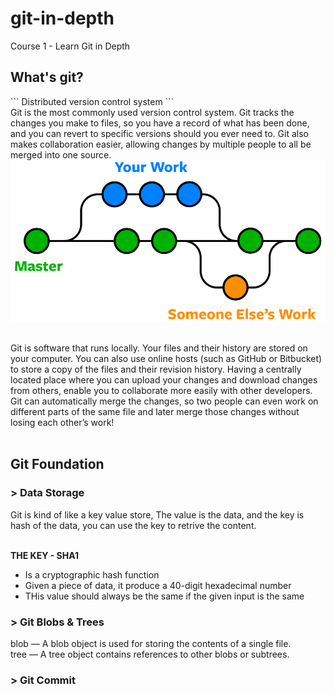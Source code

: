 # git-in-depth

Course 1 - Learn Git in Depth

<h2>What's git?</h2>
```
Distributed version control system
```
<br/>
Git is the most commonly used version control system. Git tracks the changes you make to files, so you have a record of what has been done, and you can revert to specific versions should you ever need to. Git also makes collaboration easier, allowing changes by multiple people to all be merged into one source. 

<br/>
<img src="./images/git-branches-merge.png">
<br/><br/>

Git is software that runs locally. Your files and their history are stored on your computer. You can also use online hosts (such as GitHub or Bitbucket) to store a copy of the files and their revision history. Having a centrally located place where you can upload your changes and download changes from others, enable you to collaborate more easily with other developers. Git can automatically merge the changes, so two people can even work on different parts of the same file and later merge those changes without losing each other’s work!
<br/><br/>

<h2>Git Foundation</h2>
<h3>> Data Storage</h3>
Git is kind of like a key value store, The value is the data, and the key is hash of the data, you can use the key to retrive the content.
<br/><br/>

<b>THE KEY - SHA1</b>
<ul>
  <li>Is a cryptographic hash function</li>
  <li>Given a piece of data, it produce a 40-digit hexadecimal number</li>
  <li>THis value should always be the same if the given input is the same</li>
</ul>


<h3>> Git Blobs & Trees</h3>
blob — A blob object is used for storing the contents of a single file.<br/>
tree — A tree object contains references to other blobs or subtrees.


<h3>> Git Commit</h3>

